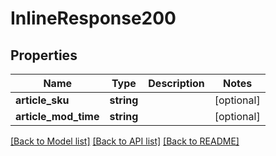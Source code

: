 # InlineResponse200

## Properties
Name | Type | Description | Notes
------------ | ------------- | ------------- | -------------
**article_sku** | **string** |  | [optional] 
**article_mod_time** | **string** |  | [optional] 

[[Back to Model list]](../README.md#documentation-for-models) [[Back to API list]](../README.md#documentation-for-api-endpoints) [[Back to README]](../README.md)


